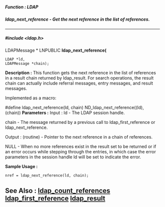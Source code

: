 ##### Function : LDAP
##### ldap_next_reference - Get the next reference in the list of references.
---
##### #include <ldap.h>
LDAPMessage * LNPUBLIC **ldap_next_reference(**

	LDAP *ld,
	LDAPMessage *chain);
**Description :**
This function gets the next reference in the list of references in a result 
chain returned by ldap_result.  For search operations, the result chain can 
actually include referral messages, entry messages, and result messages.

Implemented as a macro:

#define ldap_next_reference(ld, chain) ND_ldap_next_reference((ld), (chain))
**Parameters :**
Input :
ld  -  The LDAP session handle.

chain  -  The message returned by a previous call to ldap_first_reference or ldap_next_reference.

Output :
(routine)  -  Pointer to the next reference in a chain of references.

NULL  - When no more references exist in the result set to be returned or if an error occurs while stepping through the entries, in which
case the error parameters in the session handle ld will be set to indicate the error.


**Sample Usage :**
```
nref = ldap_next_reference(ld, chain);
```
**See Also :**
[ldap_count_references](D:/md_files/ldap_count_references.md)
[ldap_first_reference](D:/md_files/ldap_first_reference.md)
[ldap_result](D:/md_files/ldap_result.md)
---
